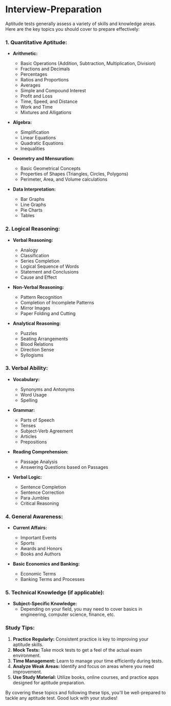 # Interview-Preparation

Aptitude tests generally assess a variety of skills and knowledge areas. Here are the key topics you should cover to prepare effectively:

### 1. **Quantitative Aptitude:**
   - **Arithmetic:**
     - Basic Operations (Addition, Subtraction, Multiplication, Division)
     - Fractions and Decimals
     - Percentages
     - Ratios and Proportions
     - Averages
     - Simple and Compound Interest
     - Profit and Loss
     - Time, Speed, and Distance
     - Work and Time
     - Mixtures and Alligations

   - **Algebra:**
     - Simplification
     - Linear Equations
     - Quadratic Equations
     - Inequalities

   - **Geometry and Mensuration:**
     - Basic Geometrical Concepts
     - Properties of Shapes (Triangles, Circles, Polygons)
     - Perimeter, Area, and Volume calculations

   - **Data Interpretation:**
     - Bar Graphs
     - Line Graphs
     - Pie Charts
     - Tables

### 2. **Logical Reasoning:**
   - **Verbal Reasoning:**
     - Analogy
     - Classification
     - Series Completion
     - Logical Sequence of Words
     - Statement and Conclusions
     - Cause and Effect

   - **Non-Verbal Reasoning:**
     - Pattern Recognition
     - Completion of Incomplete Patterns
     - Mirror Images
     - Paper Folding and Cutting

   - **Analytical Reasoning:**
     - Puzzles
     - Seating Arrangements
     - Blood Relations
     - Direction Sense
     - Syllogisms

### 3. **Verbal Ability:**
   - **Vocabulary:**
     - Synonyms and Antonyms
     - Word Usage
     - Spelling

   - **Grammar:**
     - Parts of Speech
     - Tenses
     - Subject-Verb Agreement
     - Articles
     - Prepositions

   - **Reading Comprehension:**
     - Passage Analysis
     - Answering Questions based on Passages

   - **Verbal Logic:**
     - Sentence Completion
     - Sentence Correction
     - Para Jumbles
     - Critical Reasoning

### 4. **General Awareness:**
   - **Current Affairs:**
     - Important Events
     - Sports
     - Awards and Honors
     - Books and Authors

   - **Basic Economics and Banking:**
     - Economic Terms
     - Banking Terms and Processes

### 5. **Technical Knowledge (if applicable):**
   - **Subject-Specific Knowledge:**
     - Depending on your field, you may need to cover basics in engineering, computer science, finance, etc.

### Study Tips:
1. **Practice Regularly:** Consistent practice is key to improving your aptitude skills.
2. **Mock Tests:** Take mock tests to get a feel of the actual exam environment.
3. **Time Management:** Learn to manage your time efficiently during tests.
4. **Analyze Weak Areas:** Identify and focus on areas where you need improvement.
5. **Use Study Material:** Utilize books, online courses, and practice apps designed for aptitude preparation.

By covering these topics and following these tips, you'll be well-prepared to tackle any aptitude test. Good luck with your studies!
